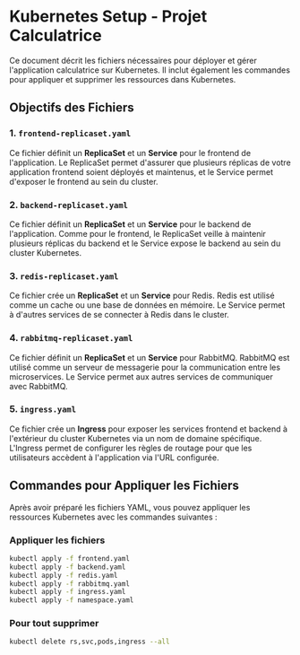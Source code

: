 # Kubernetes Setup - Projet Calculatrice

Ce document décrit les fichiers nécessaires pour déployer et gérer l'application calculatrice sur Kubernetes. Il inclut également les commandes pour appliquer et supprimer les ressources dans Kubernetes.

## Objectifs des Fichiers

### 1. **`frontend-replicaset.yaml`**

Ce fichier définit un **ReplicaSet** et un **Service** pour le frontend de l'application. Le ReplicaSet permet d'assurer que plusieurs réplicas de votre application frontend soient déployés et maintenus, et le Service permet d'exposer le frontend au sein du cluster.

### 2. **`backend-replicaset.yaml`**

Ce fichier définit un **ReplicaSet** et un **Service** pour le backend de l'application. Comme pour le frontend, le ReplicaSet veille à maintenir plusieurs réplicas du backend et le Service expose le backend au sein du cluster Kubernetes.

### 3. **`redis-replicaset.yaml`**

Ce fichier crée un **ReplicaSet** et un **Service** pour Redis. Redis est utilisé comme un cache ou une base de données en mémoire. Le Service permet à d'autres services de se connecter à Redis dans le cluster.

### 4. **`rabbitmq-replicaset.yaml`**

Ce fichier définit un **ReplicaSet** et un **Service** pour RabbitMQ. RabbitMQ est utilisé comme un serveur de messagerie pour la communication entre les microservices. Le Service permet aux autres services de communiquer avec RabbitMQ.

### 5. **`ingress.yaml`**

Ce fichier crée un **Ingress** pour exposer les services frontend et backend à l'extérieur du cluster Kubernetes via un nom de domaine spécifique. L'Ingress permet de configurer les règles de routage pour que les utilisateurs accèdent à l'application via l'URL configurée.

## Commandes pour Appliquer les Fichiers

Après avoir préparé les fichiers YAML, vous pouvez appliquer les ressources Kubernetes avec les commandes suivantes :

### Appliquer les fichiers

```bash
kubectl apply -f frontend.yaml
kubectl apply -f backend.yaml
kubectl apply -f redis.yaml
kubectl apply -f rabbitmq.yaml
kubectl apply -f ingress.yaml
kubectl apply -f namespace.yaml
```

### Pour tout supprimer

```bash
kubectl delete rs,svc,pods,ingress --all
```
